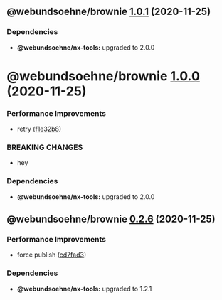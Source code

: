 ## @webundsoehne/brownie [1.0.1](https://gitlab.tailored-apps.com/ckilic/nx-test/compare/@webundsoehne/brownie@1.0.0...@webundsoehne/brownie@1.0.1) (2020-11-25)





### Dependencies

* **@webundsoehne/nx-tools:** upgraded to 2.0.0

# @webundsoehne/brownie [1.0.0](https://gitlab.tailored-apps.com/ckilic/nx-test/compare/@webundsoehne/brownie@0.2.6...@webundsoehne/brownie@1.0.0) (2020-11-25)


### Performance Improvements

* retry ([f1e32b8](https://gitlab.tailored-apps.com/ckilic/nx-test/commit/f1e32b8a84d3d09e9bc0d05e3a1070e0233e8298))


### BREAKING CHANGES

* hey





### Dependencies

* **@webundsoehne/nx-tools:** upgraded to 2.0.0

## @webundsoehne/brownie [0.2.6](https://gitlab.tailored-apps.com/ckilic/nx-test/compare/@webundsoehne/brownie@0.2.5...@webundsoehne/brownie@0.2.6) (2020-11-25)


### Performance Improvements

* force publish ([cd7fad3](https://gitlab.tailored-apps.com/ckilic/nx-test/commit/cd7fad3bc192d33b145decfbe019c99f89863b96))





### Dependencies

* **@webundsoehne/nx-tools:** upgraded to 1.2.1
